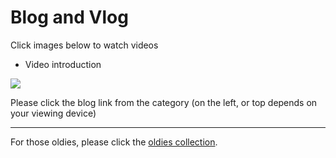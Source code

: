 # Blog and Vlog
Click images below to watch videos

- Video introduction

[![](http://img.youtube.com/vi/-NgR3ySWwXg/0.jpg)](http://www.youtube.com/watch?v=-NgR3ySWwXg "")


Please click the blog link from the category (on the left, or top depends on your viewing device)

---
For those oldies, please click the [oldies collection](oldies.md).
